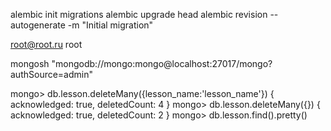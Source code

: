 alembic init migrations
alembic upgrade head
alembic revision --autogenerate -m "Initial migration"

root@root.ru root

mongosh "mongodb://mongo:mongo@localhost:27017/mongo?authSource=admin"



mongo> db.lesson.deleteMany({lesson_name:'lesson_name'})
{ acknowledged: true, deletedCount: 4 }
mongo> db.lesson.deleteMany({})
{ acknowledged: true, deletedCount: 2 }
mongo> db.lesson.find().pretty()

